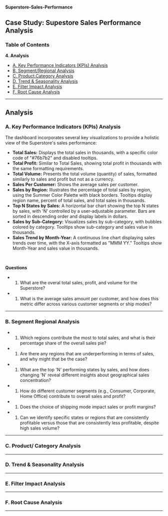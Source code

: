 #### Superstore-Sales-Performance

<h2>Case Study: Supestore Sales Performance Analysis</h2>

<h3>Table of Contents</h3>

<b>4. Analysis</b>
  -  [A. Key Performance Indicators (KPIs) Analysis](https://github.com/LashawnFofung/Superstore-Sales-Performance/blob/main/Report/Analysis.md#a-key-performance-indicators-kpis-analysis)
  -  [B. Segment/Regional Analysis](https://github.com/LashawnFofung/Superstore-Sales-Performance/blob/main/Report/Analysis.md#b-segment-regional-analysis)
  -  [C. Product.Category Analysis](https://github.com/LashawnFofung/Superstore-Sales-Performance/blob/main/Report/Analysis.md#c-product-category-analysis)
  -  [D. Trend & Seasonality Analysis](https://github.com/LashawnFofung/Superstore-Sales-Performance/blob/main/Report/Analysis.md#d-trend--seasonality-analysis)
  -  [E. Filter Impact Analysis](https://github.com/LashawnFofung/Superstore-Sales-Performance/blob/main/Report/Analysis.md#e-filter-impact-analysis)
  -  [F. Root Cause Analysis](https://github.com/LashawnFofung/Superstore-Sales-)

---

<h2>Analysis</h2>

<h3>A. Key Performance Indicators (KPIs) Analysis</h3>

The dashboard incorporates several key visualizations to provide a holistic view of the Superstore's sales performance:

- <b>Total Sales:</b> Displays the total sales in thousands, with a specific color code of "#76b7b2" and disabled tooltips.
- <b>Total Profit:</b> Similar to Total Sales, showing total profit in thousands with the same formatting requirements.
- <b>Total Volume:</b> Presents the total volume (quantity) of sales, formatted similarly to sales and profit but not as a currency.
- <b>Sales Per Customer:</b> Shows the average sales per customer.
- <b>Sales by Region:</b> Illustrates the percentage of total sales by region, using the Summer
Color Palette with black borders. Tooltips display region name, percent of total sales, and total sales
in thousands.
- <b>Top N States by Sales:</b> A horizontal bar chart showing the top N states by sales, with 'N'
controlled by a user-adjustable parameter. Bars are sorted in descending order and display labels in
dollars.
- <b>Sales by Sub-Category:</b> Visualizes sales by sub-category, with bubbles colored by
category. Tooltips show sub-category and sales value in thousands.
- <b>Sales Trend by Month-Year:</b> A continuous line chart displaying sales trends over time,
with the X-axis formatted as "MMM YY." Tooltips show Month-Year and sales value in thousands.

<br>

<b>Questions</b>

- 1. What are the overal total sales, profit, and volume for the Superstore?
- 1. What is the average sales amount per customer, and how does this metric differ across various customer segments or ship modes?
     
---

<h3>B. Segment Regional Analysis</h3>

- 1. Which regions contribute the most to total sales, and what is their percentage share of the overall sales pie?

- 1. Are there any regions that are underperforming in terms of sales, and why might that be the case?

- 1. What are the top 'N' performing states by sales, and how does changing 'N' reveal different insights about geographical sales concentration?

- 1. How do different customer segments (e.g., Consumer, Corporate, Home Office) contribute to overall sales and profit?

- 1. Does the choice of shipping mode impact sales or profit margins?

- 1. Can we identify specific states or regions that are consistently profitable versus those that are consistently less profitable, despite high sales volume?

---

<h3>C. Product/ Category Analysis</h3>

---

<h3>D. Trend & Seasonality Analysis</h3>

---

<h3>E. Filter Impact Analysis</h3>

---

<h3>F. Root Cause Analysis</h3>

---
